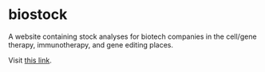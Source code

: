 # biostock
A website containing stock analyses for biotech companies in the cell/gene therapy, immunotherapy, and gene editing places.

Visit [this link](gbbiostock.herokuapp.com).
